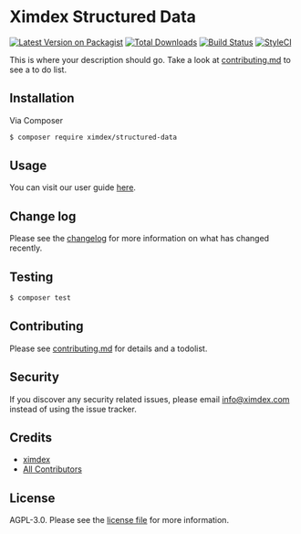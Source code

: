 # Ximdex Structured Data

[![Latest Version on Packagist][ico-version]][link-packagist]
[![Total Downloads][ico-downloads]][link-downloads]
[![Build Status][ico-travis]][link-travis]
[![StyleCI][ico-styleci]][link-styleci]

This is where your description should go. Take a look at [contributing.md](contributing.md) to see a to do list.

## Installation

Via Composer

``` bash
$ composer require ximdex/structured-data
```

## Usage
You can visit our user guide [here](guide.md).

## Change log

Please see the [changelog](changelog.md) for more information on what has changed recently.

## Testing

``` bash
$ composer test
```

## Contributing

Please see [contributing.md](contributing.md) for details and a todolist.

## Security

If you discover any security related issues, please email info@ximdex.com instead of using the issue tracker.

## Credits

- [ximdex][link-author]
- [All Contributors][link-contributors]

## License

AGPL-3.0. Please see the [license file](license.md) for more information.

[ico-version]: https://img.shields.io/packagist/v/ximdex/structured-data.svg?style=flat-square
[ico-downloads]: https://img.shields.io/packagist/dt/ximdex/structured-data.svg?style=flat-square
[ico-travis]: https://img.shields.io/travis/ximdex/structured-data/master.svg?style=flat-square
[ico-styleci]: https://styleci.io/repos/12345678/shield

[link-packagist]: https://packagist.org/packages/ximdex/structured-data
[link-downloads]: https://packagist.org/packages/ximdex/structured-data
[link-travis]: https://travis-ci.org/ximdex/structured-data
[link-styleci]: https://styleci.io/repos/12345678
[link-author]: https://github.com/ximdex
[link-contributors]: ../../contributors
